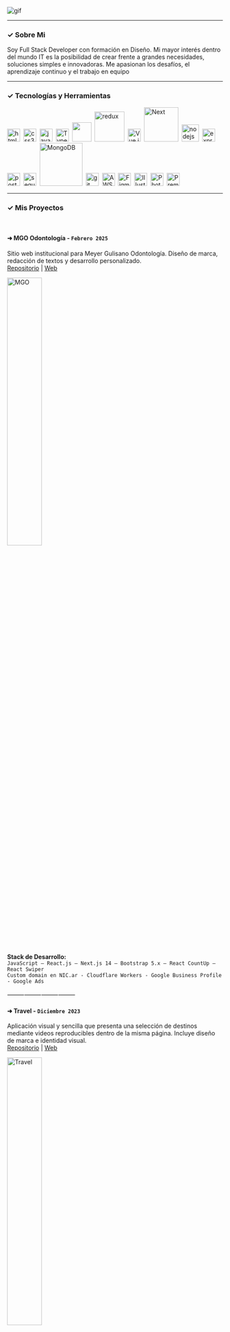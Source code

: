 ![gif](https://github.com/LuciaMeyer/LuciaMeyer/blob/main/assets/gif2.gif)
<hr/>

### ✓ Sobre Mi
Soy Full Stack Developer con formación en Diseño. Mi mayor interés dentro del mundo IT es la posibilidad de crear frente a grandes necesidades, soluciones simples e innovadoras. Me apasionan los desafíos, el aprendizaje continuo y el trabajo en equipo</p>
<hr/>

### ✓ Tecnologías y Herramientas
<a href="https://www.w3schools.org/html/" target="_blank"> <img src="https://upload.wikimedia.org/wikipedia/commons/thumb/3/38/HTML5_Badge.svg/600px-HTML5_Badge.svg.png" alt="html5" width="30" width="30"/></a>&nbsp;
<a href="https://www.w3schools.com/css/" target="_blank"> <img src="https://cdn4.iconfinder.com/data/icons/social-media-logos-6/512/121-css3-512.png" alt="css3" width="30" width="30"/></a>&nbsp;
<a href="https://developer.mozilla.org/en-US/docs/Web/JavaScript" target="_blank"> <img src="https://upload.wikimedia.org/wikipedia/commons/thumb/9/99/Unofficial_JavaScript_logo_2.svg/1024px-Unofficial_JavaScript_logo_2.svg.png" alt="javascript" width="30" width="30"/></a>&nbsp;
<a href="https://www.typescriptlang.org/" target="_blank"> <img src="https://upload.wikimedia.org/wikipedia/commons/thumb/4/4c/Typescript_logo_2020.svg/800px-Typescript_logo_2020.svg.png" alt="TypeScript" width="30" width="30"/></a>&nbsp;
<a href="https://reactjs.org/" target="_blank"> <img src="https://upload.wikimedia.org/wikipedia/commons/a/a7/React-icon.svg" width="45" width="30"/></a>&nbsp; 
<a href="https://redux.js.org" target="_blank"> <img src="https://upload.wikimedia.org/wikipedia/commons/4/49/Redux.png" alt="redux" width="70" height="auto"/></a>&nbsp;
<a href="https://vuejs.org/" target="_blank"> <img src="https://upload.wikimedia.org/wikipedia/commons/9/95/Vue.js_Logo_2.svg" alt="Vue.js" width="30" width="30"/></a>&nbsp;
<a href="https://nextjs.org/" target="_blank"> <img src="https://upload.wikimedia.org/wikipedia/commons/thumb/8/8e/Nextjs-logo.svg/1920px-Nextjs-logo.svg.png" alt="Next" width="80" height="auto"/></a>&nbsp; 
<a href="https://nodejs.org" target="_blank"> <img src="https://www.vectorlogo.zone/logos/nodejs/nodejs-icon.svg" alt="nodejs" width= "40" width="30"/></a>&nbsp;
<a href="https://expressjs.com" target="_blank"> <img src="https://www.vectorlogo.zone/logos/expressjs/expressjs-icon.svg" alt="express" width="30" width="30"/></a>&nbsp; 
<a href="https://www.postgresql.org" target="_blank"> <img src="https://upload.wikimedia.org/wikipedia/commons/thumb/2/29/Postgresql_elephant.svg/1200px-Postgresql_elephant.svg.png" alt="postgresql" width="30" width="30"/></a>&nbsp; 
<a href="https://sequelize.org" target="_blank"> <img src="https://www.vectorlogo.zone/logos/sequelizejs/sequelizejs-icon.svg" alt="sequelize" width="30" width="30"/></a>&nbsp;
<a href="https://www.mongodb.com/" target="_blank"> <img src="https://upload.wikimedia.org/wikipedia/commons/9/93/MongoDB_Logo.svg" alt="MongoDB" width="100" height="auto"/></a>&nbsp;
<a href="https://git-scm.com/" target="_blank"> <img src="https://www.vectorlogo.zone/logos/git-scm/git-scm-icon.svg" alt="git" width="30" width="30"/></a>&nbsp;
<a href="https://aws.amazon.com/" target="_blank"><img src="https://upload.wikimedia.org/wikipedia/commons/9/93/Amazon_Web_Services_Logo.svg" alt="AWS" width="30" width="30"/></a>&nbsp;
<a href="https://www.figma.com/" target="_blank"> <img src="https://upload.wikimedia.org/wikipedia/commons/3/33/Figma-logo.svg" alt="Figma" width="30" width="30"/></a>&nbsp;
<a href="https://www.adobe.com/products/illustrator.html" target="_blank"> <img src="https://upload.wikimedia.org/wikipedia/commons/f/fb/Adobe_Illustrator_CC_icon.svg" alt="Illustrator" width="30" width="30"/></a>&nbsp;
<a href="https://www.adobe.com/products/photoshop.html" target="_blank"> <img src="https://upload.wikimedia.org/wikipedia/commons/a/af/Adobe_Photoshop_CC_icon.svg" alt="Photoshop" width="30" width="30"/></a>&nbsp;
<a href="https://www.adobe.com/products/premiere.html" target="_blank"> <img src="https://upload.wikimedia.org/wikipedia/commons/4/40/Adobe_Premiere_Pro_CC_icon.svg" alt="Premiere Pro" width="30" width="30"/></a>&nbsp;
<hr/>

### ✓ Mis Proyectos
<br/>

#### **➜ MGO Odontología** - ```Febrero 2025```
Sitio web institucional para Meyer Gulisano Odontología. Diseño de marca, redacción de textos y desarrollo personalizado.  
[Repositorio](https://github.com/LuciaMeyer/MGO) | [Web](https://meyergulisano.com.ar/)

<img src="https://res.cloudinary.com/dw272kava/image/upload/v1740153667/Projects/mgo_rqzvlv.png" alt="MGO" style="width:40%;" />

**Stack de Desarrollo:**  
`JavaScript – React.js – Next.js 14 – Bootstrap 5.x – React CountUp – React Swiper`<br/>
`Custom domain en NIC.ar - Cloudflare Workers - Google Business Profile - Google Ads`

⸻⸻⸻⸻

#### **➜ Travel** - ```Diciembre 2023```
Aplicación visual y sencilla que presenta una selección de destinos mediante videos reproducibles dentro de la misma página. Incluye diseño de marca e identidad visual.  
[Repositorio](https://github.com/LuciaMeyer/travel) | [Web](https://sebalutravel.vercel.app/)

<img src="https://res.cloudinary.com/dw272kava/image/upload/v1740153762/Projects/travel2_m6to6t.png" alt="Travel" style="width:40%;" />

**Stack de Desarrollo:**  
`TypeScript - React – Next.js – Tailwind CSS`<br/>
`Framer Motion – Typewriter Effect – React Scroll – Cloudinary`

⸻⸻⸻⸻

#### **➜ LM Dev & Design** - ```Noviembre 2023```
Portafolio personal que refleja experiencia y habilidades en desarrollo y diseño. SPA fluida, con identidad visual y diseño de marca propios.  
[Repositorio](https://github.com/LuciaMeyer/Portfolio-lm) | [Web](https://luciameyer.vercel.app/)

<img src="https://res.cloudinary.com/dw272kava/image/upload/v1740151011/Projects/LM_ecje4f.png" alt="LM Dev & Design" style="width:40%;" />

**Stack de Desarrollo:**  
`TypeScript - React – Next.js – Tailwind CSS`<br/>
`Framer Motion – Typewriter Effect – React Scroll – SweetAlert – EmailJS - Cloudinary`

⸻⸻⸻⸻

#### **➜ let's GO** - ```Octubre 2022```
Ecommerce grupal de alquiler temporal de bicicletas, accesorios y packs de aventuras, con calendario y stock. Proyecto final del Bootcamp de #Henry con trabajo colaborativo en entorno Scrum.  
[Repositorio](https://github.com/LetTeam22/lets-GO) | [Web](https://pf-let.vercel.app/) | [Video](https://www.youtube.com/watch?v=-TOVqECdiIw)

<img src="https://res.cloudinary.com/pflet/image/upload/v1686013738/pf_video_zmqnp9.png" alt="let's GO" style="width:40%;" />

**Stack de Desarrollo:**  
`JavaScript - React – Redux - Node.js – Express - PostgreSQL – Sequelize`<br/>
`Socket.IO – Mercado Pago - Cloudinary – Autoh0 – Sweet Alert – CoreUI – EmailJS – MaterialUI`


⸻⸻⸻⸻

#### **➜ Videogames App** - ```Agosto 2022```
SPA desarrollada como proyecto individual en la etapa de Labs del Bootcamp de #Henry. Consume datos desde una API externa e interactúa con base de datos propia.  
[Repositorio](https://github.com/LuciaMeyer/Videogames_app/tree/master) | [Web](https://appvideogames.up.railway.app/) | [Video](https://www.youtube.com/watch?v=eN4L032QNhw&feature=youtu.be)

<img src="https://res.cloudinary.com/pflet/image/upload/v1685997746/Let/GitHub/Lu/pi_video_hdltju.png" alt="Videogames App" style="width:40%;" />

**Stack de Desarrollo:**  
`JavaScript - React – Redux – CSS Puro - Node.js – Express - PostgreSQL – Sequelize`
<br/>
<hr/>

### ✓ Contacto

🔗 [LinkedIn](https://www.linkedin.com/in/lucia-meyer-65633a143/)  
📧 [Mail](mailto:luciameyer1603@gmail.com)

<hr/>

